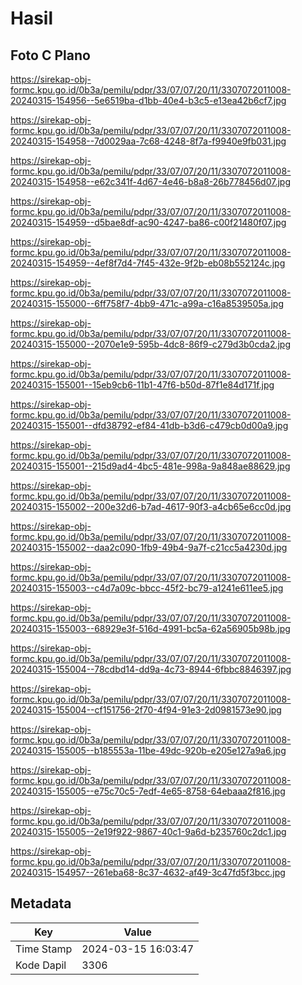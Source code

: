 # Hasil

## Foto C Plano

https://sirekap-obj-formc.kpu.go.id/0b3a/pemilu/pdpr/33/07/07/20/11/3307072011008-20240315-154956--5e6519ba-d1bb-40e4-b3c5-e13ea42b6cf7.jpg

https://sirekap-obj-formc.kpu.go.id/0b3a/pemilu/pdpr/33/07/07/20/11/3307072011008-20240315-154958--7d0029aa-7c68-4248-8f7a-f9940e9fb031.jpg

https://sirekap-obj-formc.kpu.go.id/0b3a/pemilu/pdpr/33/07/07/20/11/3307072011008-20240315-154958--e62c341f-4d67-4e46-b8a8-26b778456d07.jpg

https://sirekap-obj-formc.kpu.go.id/0b3a/pemilu/pdpr/33/07/07/20/11/3307072011008-20240315-154959--d5bae8df-ac90-4247-ba86-c00f21480f07.jpg

https://sirekap-obj-formc.kpu.go.id/0b3a/pemilu/pdpr/33/07/07/20/11/3307072011008-20240315-154959--4ef8f7d4-7f45-432e-9f2b-eb08b552124c.jpg

https://sirekap-obj-formc.kpu.go.id/0b3a/pemilu/pdpr/33/07/07/20/11/3307072011008-20240315-155000--6ff758f7-4bb9-471c-a99a-c16a8539505a.jpg

https://sirekap-obj-formc.kpu.go.id/0b3a/pemilu/pdpr/33/07/07/20/11/3307072011008-20240315-155000--2070e1e9-595b-4dc8-86f9-c279d3b0cda2.jpg

https://sirekap-obj-formc.kpu.go.id/0b3a/pemilu/pdpr/33/07/07/20/11/3307072011008-20240315-155001--15eb9cb6-11b1-47f6-b50d-87f1e84d171f.jpg

https://sirekap-obj-formc.kpu.go.id/0b3a/pemilu/pdpr/33/07/07/20/11/3307072011008-20240315-155001--dfd38792-ef84-41db-b3d6-c479cb0d00a9.jpg

https://sirekap-obj-formc.kpu.go.id/0b3a/pemilu/pdpr/33/07/07/20/11/3307072011008-20240315-155001--215d9ad4-4bc5-481e-998a-9a848ae88629.jpg

https://sirekap-obj-formc.kpu.go.id/0b3a/pemilu/pdpr/33/07/07/20/11/3307072011008-20240315-155002--200e32d6-b7ad-4617-90f3-a4cb65e6cc0d.jpg

https://sirekap-obj-formc.kpu.go.id/0b3a/pemilu/pdpr/33/07/07/20/11/3307072011008-20240315-155002--daa2c090-1fb9-49b4-9a7f-c21cc5a4230d.jpg

https://sirekap-obj-formc.kpu.go.id/0b3a/pemilu/pdpr/33/07/07/20/11/3307072011008-20240315-155003--c4d7a09c-bbcc-45f2-bc79-a1241e611ee5.jpg

https://sirekap-obj-formc.kpu.go.id/0b3a/pemilu/pdpr/33/07/07/20/11/3307072011008-20240315-155003--68929e3f-516d-4991-bc5a-62a56905b98b.jpg

https://sirekap-obj-formc.kpu.go.id/0b3a/pemilu/pdpr/33/07/07/20/11/3307072011008-20240315-155004--78cdbd14-dd9a-4c73-8944-6fbbc8846397.jpg

https://sirekap-obj-formc.kpu.go.id/0b3a/pemilu/pdpr/33/07/07/20/11/3307072011008-20240315-155004--cf151756-2f70-4f94-91e3-2d0981573e90.jpg

https://sirekap-obj-formc.kpu.go.id/0b3a/pemilu/pdpr/33/07/07/20/11/3307072011008-20240315-155005--b185553a-11be-49dc-920b-e205e127a9a6.jpg

https://sirekap-obj-formc.kpu.go.id/0b3a/pemilu/pdpr/33/07/07/20/11/3307072011008-20240315-155005--e75c70c5-7edf-4e65-8758-64ebaaa2f816.jpg

https://sirekap-obj-formc.kpu.go.id/0b3a/pemilu/pdpr/33/07/07/20/11/3307072011008-20240315-155005--2e19f922-9867-40c1-9a6d-b235760c2dc1.jpg

https://sirekap-obj-formc.kpu.go.id/0b3a/pemilu/pdpr/33/07/07/20/11/3307072011008-20240315-154957--261eba68-8c37-4632-af49-3c47fd5f3bcc.jpg


## Metadata

| Key        | Value               |
| ---------- | ------------------- |
| Time Stamp | 2024-03-15 16:03:47 |
| Kode Dapil | 3306                |



